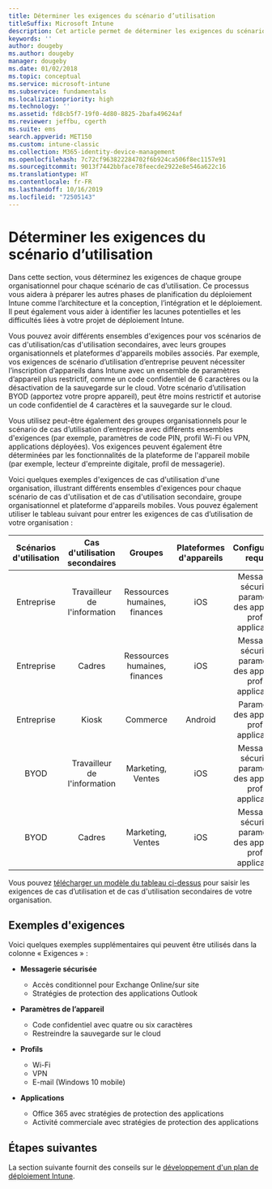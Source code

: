 ```yaml
---
title: Déterminer les exigences du scénario d’utilisation
titleSuffix: Microsoft Intune
description: Cet article permet de déterminer les exigences du scénario de cas d’utilisation et de cas d'utilisation secondaires Intune dans le cadre de l'implémentation d'un cloud Microsoft Intune uniquement.
keywords: ''
author: dougeby
ms.author: dougeby
manager: dougeby
ms.date: 01/02/2018
ms.topic: conceptual
ms.service: microsoft-intune
ms.subservice: fundamentals
ms.localizationpriority: high
ms.technology: ''
ms.assetid: fd8cb5f7-19f0-4d80-8825-2bafa49624af
ms.reviewer: jeffbu, cgerth
ms.suite: ems
search.appverid: MET150
ms.custom: intune-classic
ms.collection: M365-identity-device-management
ms.openlocfilehash: 7c72cf963822284702f6b924ca506f8ec1157e91
ms.sourcegitcommit: 9013f7442bbface78feecde2922e8e546a622c16
ms.translationtype: HT
ms.contentlocale: fr-FR
ms.lasthandoff: 10/16/2019
ms.locfileid: "72505143"
---
```

# <a name="determine-use-case-scenario-requirements"></a>Déterminer les exigences du scénario d’utilisation

Dans cette section, vous déterminez les exigences de chaque groupe organisationnel pour chaque scénario de cas d’utilisation. Ce processus vous aidera à préparer les autres phases de planification du déploiement Intune comme l’architecture et la conception, l’intégration et le déploiement. Il peut également vous aider à identifier les lacunes potentielles et les difficultés liées à votre projet de déploiement Intune.

Vous pouvez avoir différents ensembles d'exigences pour vos scénarios de cas d'utilisation/cas d'utilisation secondaires, avec leurs groupes organisationnels et plateformes d'appareils mobiles associés. Par exemple, vos exigences de scénario d’utilisation d’entreprise peuvent nécessiter l’inscription d’appareils dans Intune avec un ensemble de paramètres d’appareil plus restrictif, comme un code confidentiel de 6 caractères ou la désactivation de la sauvegarde sur le cloud. Votre scénario d’utilisation BYOD (apportez votre propre appareil), peut être moins restrictif et autorise un code confidentiel de 4 caractères et la sauvegarde sur le cloud.

Vous utilisez peut-être également des groupes organisationnels pour le scénario de cas d’utilisation d’entreprise avec différents ensembles d'exigences (par exemple, paramètres de code PIN, profil Wi-Fi ou VPN, applications déployées). Vos exigences peuvent également être déterminées par les fonctionnalités de la plateforme de l'appareil mobile (par exemple, lecteur d'empreinte digitale, profil de messagerie).

Voici quelques exemples d'exigences de cas d'utilisation d'une organisation, illustrant différents ensembles d'exigences pour chaque scénario de cas d'utilisation et de cas d'utilisation secondaire, groupe organisationnel et plateforme d'appareils mobiles. Vous pouvez également utiliser le tableau suivant pour entrer les exigences de cas d’utilisation de votre organisation :

| **Scénarios d'utilisation** | **Cas d'utilisation secondaires** | **Groupes** | **Plateformes d'appareils** | **Configuration requise** |
|:---:|:---:|:---:|:---:|:---:|
| Entreprise | Travailleur de l'information | Ressources humaines, finances | iOS | Messagerie sécurisée, paramètres des appareils, profils, applications |                                                          
| Entreprise | Cadres | Ressources humaines, finances | iOS | Messagerie sécurisée, paramètres des appareils, profils, applications |                                                         
| Entreprise | Kiosk | Commerce | Android | Paramètres des appareils, profils, applications |
| BYOD | Travailleur de l'information | Marketing, Ventes | iOS | Messagerie sécurisée, paramètres des appareils, profils, applications |                                                         
| BYOD | Cadres | Marketing, Ventes | iOS | Messagerie sécurisée, paramètres des appareils, profils, applications |

Vous pouvez [télécharger un modèle du tableau ci-dessus](https://gallery.technet.microsoft.com/Intune-deployment-planning-fae156c2?redir=0) pour saisir les exigences de cas d’utilisation et de cas d'utilisation secondaires de votre organisation.


## <a name="examples-of-requirements"></a>Exemples d'exigences

Voici quelques exemples supplémentaires qui peuvent être utilisés dans la colonne « Exigences » :

- **Messagerie sécurisée**
  - Accès conditionnel pour Exchange Online/sur site
  - Stratégies de protection des applications Outlook

- **Paramètres de l’appareil**
  - Code confidentiel avec quatre ou six caractères
  - Restreindre la sauvegarde sur le cloud

- **Profils**
  - Wi-Fi
  - VPN
  - E-mail (Windows 10 mobile)

- **Applications**
  - Office 365 avec stratégies de protection des applications
  - Activité commerciale avec stratégies de protection des applications

## <a name="next-steps"></a>Étapes suivantes

La section suivante fournit des conseils sur le [développement d'un plan de déploiement Intune](planning-guide-rollout-plan.md).
